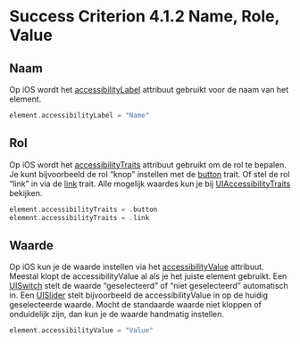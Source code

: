 # Success Criterion 4.1.2 Name, Role, Value

## Naam

Op iOS wordt het [accessibilityLabel](https://developer.apple.com/documentation/uikit/uiaccessibilityelement/1619577-accessibilitylabel) attribuut gebruikt voor de naam van het element.

```swift
element.accessibilityLabel = "Name"
```

## Rol

Op iOS wordt het [accessibilityTraits](https://developer.apple.com/documentation/objectivec/nsobject/1615202-accessibilitytraits) attribuut gebruikt om de rol te bepalen. Je kunt bijvoorbeeld de rol “knop” instellen met de [button](https://developer.apple.com/documentation/uikit/uiaccessibility/uiaccessibilitytraits/1620194-button) trait. Of stel de rol “link” in via de [link](https://developer.apple.com/documentation/uikit/uiaccessibility/uiaccessibilitytraits/1620178-link) trait. Alle mogelijk waardes kun je bij [UIAccessibilityTraits](https://developer.apple.com/documentation/uikit/uiaccessibility/uiaccessibilitytraits) bekijken.

```swift
element.accessibilityTraits = .button
element.accessibilityTraits = .link
```

## Waarde

Op iOS kun je de waarde instellen via het [accessibilityValue](https://developer.apple.com/documentation/uikit/uiaccessibilityelement/1619583-accessibilityvalue) attribuut. Meestal klopt de accessibilityValue al als je het juiste element gebruikt. Een [UISwitch](https://developer.apple.com/documentation/uikit/uiswitch) stelt de waarde “geselecteerd” of “niet geselecteerd” automatisch in. Een [UISlider](https://developer.apple.com/documentation/uikit/uislider) stelt bijvoorbeeld de accessibilityValue in op de huidig geselecteerde waarde. Mocht de standaarde waarde niet kloppen of onduidelijk zijn, dan kun je de waarde handmatig instellen.

```swift
element.accessibilityValue = "Value"
```
